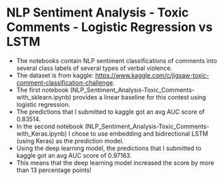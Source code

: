 # NLP Sentiment Analysis - Toxic Comments - Logistic Regression vs LSTM
* The notebooks contain NLP sentiment classifications of comments into several class labels of several types of verbal violence.
* The dataset is from kaggle: https://www.kaggle.com/c/jigsaw-toxic-comment-classification-challenge.
* The first notebook (NLP_Sentiment_Analysis-Toxic_Comments-with_sklearn.ipynb) provides a linear baseline for this contest using logistic regression.
* The predictions that I submitted to kaggle got an avg AUC score of 0.83514.
* In the second notebook (NLP_Sentiment_Analysis-Toxic_Comments-with_Keras.ipynb) I chose to use embedding and bidirectional LSTM (using Keras) as the prediction model.
* Using the deep learning model, the predictions that I submitted to kaggle got an avg AUC score of 0.97163.
* This means that the deep learning model increased the score by more than 13 percentage points!
